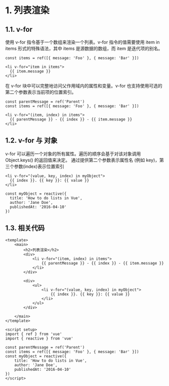 # 1. 列表渲染
## 1.1. v-for
使用 v-for 指令基于一个数组来渲染一个列表。v-for 指令的值需要使用 item in items 形式的特殊语法，其中 items 是源数据的数组，而 item 是迭代项的别名。

```
const items = ref([{ message: 'Foo' }, { message: 'Bar' }])
```

```
<li v-for="item in items">
  {{ item.message }}
</li>
```

在 v-for 块中可以完整地访问父作用域内的属性和变量。v-for 也支持使用可选的第二个参数表示当前项的位置索引。

```
const parentMessage = ref('Parent')
const items = ref([{ message: 'Foo' }, { message: 'Bar' }])
```

```
<li v-for="(item, index) in items">
  {{ parentMessage }} - {{ index }} - {{ item.message }}
</li>
```
## 1.2. v-for 与 对象
v-for 可以遍历一个对象的所有属性。遍历的顺序会基于对该对象调用 Object.keys() 的返回值来决定。
通过提供第二个参数表示属性名 (例如 key)，第三个参数(index)表示位置索引

```
<li v-for="(value, key, index) in myObject">
  {{ index }}. {{ key }}: {{ value }}
</li>
```

```
const myObject = reactive({
  title: 'How to do lists in Vue',
  author: 'Jane Doe',
  publishedAt: '2016-04-10'
})
```

## 1.3. 相关代码
```
<template>
    <main>
        <h2>列表渲染</h2>
        <div>
            <li v-for="(item, index) in items">
                {{ parentMessage }} - {{ index }} - {{ item.message }}
            </li>
        </div>

        <div>
            <ul>
                <li v-for="(value, key, index) in myObject">
                    {{ index }}. {{ key }}: {{ value }}
                </li>
            </ul>
        </div>

    </main>
</template>

<script setup>
import { ref } from 'vue'
import { reactive } from 'vue'

const parentMessage = ref('Parent')
const items = ref([{ message: 'Foo' }, { message: 'Bar' }])
const myObject = reactive({
    title: 'How to do lists in Vue',
    author: 'Jane Doe',
    publishedAt: '2016-04-10'
})
</script>
```